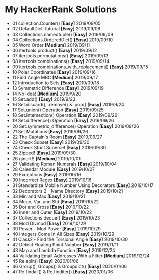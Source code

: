 # My HackerRank Solutions
- 01 collection.Counter() **[Easy]** 2019/09/05
- 02 DefaultDict Tutorial **[Easy]** 2019/09/06
- 03 Collections.namedtuple() **[Easy]** 2019/09/09
- 04 Collections.OrderedDict() **[Easy]** 2019/09/10
- 05 Word Order **[Medium]** 2019/09/11
- 06 itertools.product() **[Easy]** 2019/09/12
- 07 itertools.permutations() **[Easy]** 2019/09/13
- 08 itertools.combinations() **[Easy]** 2019/09/14
- 09 itertools.combinations\_with\_replacement() **[Easy]** 2019/09/15
- 10 Polar Coordinates **[Easy]** 2019/09/16
- 11 Find Angle MBC **[Medium]** 2019/09/17
- 12 Introduction to Sets **[Easy]** 2019/09/18
- 13 Symmetric Difference **[Easy]** 2019/09/19
- 14 No Idea! **[Medium]** 2019/9/20
- 15 Set.add() **[Easy]** 2019/9/23
- 16 Set.discard(), .remove() & .pop() **[Easy]** 2019/9/24
- 17 Set.union() Operation **[Easy]** 2019/09/25
- 18 Set.intersection() Operation **[Easy]** 2019/09/26
- 19 Set.difference() Operation **[Easy]** 2019/09/26
- 20 Set.symmetric\_difference() Operation **[Easy]** 2019/09/26
- 21 Set Mutations **[Easy]** 2019/09/26
- 22 The Captain's Room **[Easy]** 2019/09/27
- 23 Check Subset **[Easy]** 2019/09/30
- 24 Check Strict Superset **[Easy]** 2019/09/30
- 25 Zipped! **[Easy]** 2019/09/30
- 26 ginortS **[Medium]** 2019/10/01
- 27 Validating Roman Numerals **[Easy]** 2019/10/04
- 28 Calendar Module **[Easy]** 2019/10/07
- 29 Exceptions **[Easy]** 2019/10/16
- 30 Incorrect Regex **[Easy]** 2019/10/16
- 31 Standardize Mobile Number Using Decorators **[Easy]** 2019/10/17
- 32 Decorators 2 - Name Directory **[Easy]** 2019/10/21
- 33 Min and Max **[Easy]** 2019/10/21
- 34 Mean, Var, and Std **[Easy]** 2019/10/22
- 35 Dot and Cross **[Easy]** 2019/10/22
- 36 Inner and Outer **[Easy]** 2019/10/22
- 37 Collections.deque() **[Easy]** 2019/10/23
- 38 Mod Divmod **[Easy]** 2019/10/29
- 39 Power - Mod Power **[Easy]** 2019/10/29
- 40 Integers Come In All Sizes **[Easy]** 2019/10/29
- 41 Class2 - Find the Torsional Angle **[Easy]** 2019/10/30
- 42 Detect Floating Point Number **[Easy]** 2019/11/11
- 43 Map and Lambda Function **[Easy]** 2019/12/24
- 44 Validating Email Addresses With a Filter **[Medium]** 2019/12/24
- 45 Re.split() **[Easy]** 2020/01/06
- 46 Group(), Groups() & Groupdict() **[Easy]** 2020/01/06
- 47 Re.findall() & Re.finditer() **[Easy]** 2020/01/06

























































